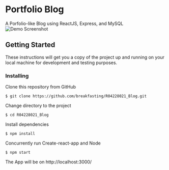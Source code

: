 # Portfolio Blog

A Porfolio-like Blog using ReactJS, Express, and MySQL
![Demo Screenshot](https://i.imgur.com/V6DgiIn.png)

## Getting Started

These instructions will get you a copy of the project up and running on your local machine for development and testing purposes.

### Installing

Clone this repository from GitHub
```
$ git clone https://github.com/breakfasting/R04228021_Blog.git
```
Change directory to the project
```
$ cd R04228021_Blog
```
Install dependencies
```
$ npm install
```
Concurrently run Create-react-app and Node
```
$ npm start
```
The App will be on http://localhost:3000/
